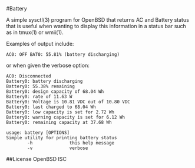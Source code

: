 #Battery

A simple sysctl(3) program for OpenBSD that returns AC and Battery status that
is useful when wanting to display this information in a status bar such as in 
tmux(1) or wmii(1).

Examples of output include:
```
AC0: OFF BAT0: 55.81% (battery discharging)
```

or when given the verbose option:
```
AC0: Disconnected
Battery0: battery discharging
Battery0: 55.38% remaining
Battery0: design capacity of 68.04 Wh
Battery0: rate of 11.63 W
Battery0: Voltage is 10.81 VDC out of 10.80 VDC
Battery0: last charged to 68.04 Wh
Battery0: low capacity is set for 2.72 Wh
Battery0: warning capacity is set for 6.12 Wh
Battery0: remaining capacity at 37.68 Wh
```

```
usage: battery [OPTIONS]
Simple utility for printing battery status
        -h              this help message
        -v              verbose

```

##License
OpenBSD ISC
